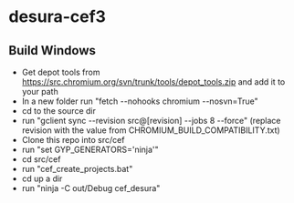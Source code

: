 desura-cef3
===========


Build Windows
-----------

 * Get depot tools from https://src.chromium.org/svn/trunk/tools/depot_tools.zip and add it to your path
 * In a new folder run "fetch --nohooks chromium --nosvn=True"
 * cd to the source dir
 * run "gclient sync --revision src@[revision] --jobs 8 --force" (replace revision with the value from CHROMIUM_BUILD_COMPATIBILITY.txt)
 * Clone this repo into src/cef
 * run "set GYP_GENERATORS='ninja'"
 * cd src/cef
 * run "cef_create_projects.bat"
 * cd up a dir
 * run "ninja -C out/Debug cef_desura"
